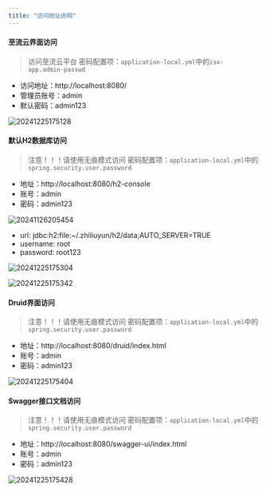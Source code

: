 ```yaml
---
title: "访问地址说明"
---
```


#### 至流云界面访问

> 访问至流云平台 
> 密码配置项：`application-local.yml`中的`isx-app.admin-passwd`

- 访问地址：http://localhost:8080/ 
- 管理员账号：admin 
- 默认密码：admin123

![20241225175128](https://img.isxcode.com/picgo/20241225175128.png)

#### 默认H2数据库访问

> 注意！！！请使用无痕模式访问 
> 密码配置项：`application-local.yml`中的`spring.security.user.password`

- 地址：http://localhost:8080/h2-console 
- 账号：admin 
- 密码：admin123 

![20241126205454](https://img.isxcode.com/picgo/20241126205454.png)

- url: jdbc:h2:file:~/.zhiliuyun/h2/data;AUTO_SERVER=TRUE 
- username: root 
- password: root123

![20241225175304](https://img.isxcode.com/picgo/20241225175304.png)

![20241225175342](https://img.isxcode.com/picgo/20241225175342.png)

#### Druid界面访问

> 注意！！！请使用无痕模式访问 
> 密码配置项：`application-local.yml`中的`spring.security.user.password`

- 地址：http://localhost:8080/druid/index.html 
- 账号：admin 
- 密码：admin123 

![20241225175404](https://img.isxcode.com/picgo/20241225175404.png)

#### Swagger接口文档访问

> 注意！！！请使用无痕模式访问 
> 密码配置项：`application-local.yml`中的`spring.security.user.password`

- 地址：http://localhost:8080/swagger-ui/index.html 
- 账号：admin 
- 密码：admin123 

![20241225175428](https://img.isxcode.com/picgo/20241225175428.png)